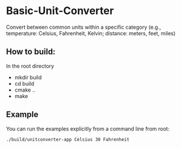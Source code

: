 # Basic-Unit-Converter
Convert between common units within a specific category (e.g., temperature: Celsius, Fahrenheit, Kelvin; distance: meters, feet, miles)

## How to build:

In the root directory
- mkdir build
- cd build
- cmake ..
- make

## Example

You can run the examples explicitly from a command line from root:

``./build/unitconverter-app Celsius 30 Fahrenheit``
